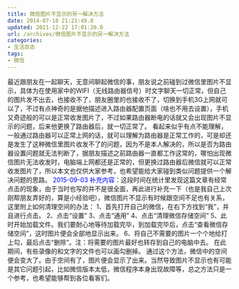 ```yaml
---
title: 微信图片不显示的另一解决方法
date: 2014-07-18 21:21:49.0
updated: 2021-12-22 17:01:20.0
url: /archives/微信图片不显示的另一解决方法
categories: 
- 生活百态
tags: 
- 微信
---
```


最近跟朋友在一起聊天，无意间聊起微信的事，朋友说之前碰到过微信里图片不显示，具体为在使用家中的WIFI（无线路由器信号）时文字聊天一切正常，但自己的图片发不出去，也接收不了，朋友圈里的也接收不了，切换到手机3G上网就可以了，不过有点神奇的是据他描述进入路由器配置页面（啥也不用去设置），手机又奇迹般的可以是正常收发图片了，不过如果路由器断电的话就又会出现图片不显示的问题，后来他更换了路由器后，就一切正常了。
看起来似乎有点不能理解，一般通过路由器可以正常上网的话，就可以理解为路由器是正常工作的，可是却还是发生了这种微信里图片收发不了的问题，因为不是本人解决的，所以是否为路由器设置问题就无法判断了，据朋友描述之前路由器一直都工作这常的，哪怕出现微信图片无法收发时，电脑端上网都还是正常的，但更换过路由器后微信就可以正常收发图片了，所以本文也仅供大家参考，也希望能给大家碰到类似问题提供一个解决问题的思路。
<span style="color: #0000ff;">2015-09-03 补充内容</span>：这段时间在统计里发现这篇文章有经常点击的现象，由于当时也写的并不是很全面，再此进行补充一下（也是我自己上次刚帮朋友弄好的，算是小经验吧），微信图片不显示有时候跟空间不足也有关系，这里附上如何清理空间的办法：
1、首先打开自己的微信，在右下方找到“我”，并且进行点击。
2、点击“设置”
3、点击“通用”
4、点击“清理微信存储空间”
5、此时开始加载文件。我们要耐心地等待加载完毕，到加载完毕后，点击“查看微信存储空间”，这时图片便会全部地显示出来。
6、将自己不需要的图片一个个地给打上勾，最后点击“删除”。注：将需要的图片最好也转存到自己的电脑中去。
在此期间，有些录像的和文字的文件也可以画勾删掉。
通过这个方法，微信中的空间便会变大了。由于空间有了，图片便会显示了出来。当然导致图片不显示也有可能是其它问题引起，比如微信版本太低，微信程序本身出现故障等，总之方法只是一个参考，也希望能够帮到各位看客们。
&nbsp;